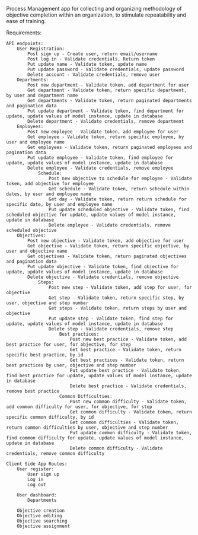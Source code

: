 Process Management app for collecting and organizing methodology of objective completion within an organization, to stimulate repeatability and ease of training.

Requirements:

    API endpoints:
        User Registration:
            Post sign up - Create user, return email/username
            Post log in - Validate credentials, Return token
            Put update name - Validate token, update name
            Put update password - Validate credentials, update password 
            Delete account - Validate credentials, remove user
        Departments:
            Post new department - Validate token, add department for user
            Get department - Validate token, return specific department, by user and department name
            Get departments - Validate token, return paginated departments and pagination data
            Put update department - Validate token, find department for update, update values of model instance, update in database
            Delete department - Validate credentials, remove department
        Employees:
            Post new employee - Validate token, add employee for user
            Get employee - Validate token, return specific employee, by user and employee name
            Get employees - Validate token, return paginated employees and pagination data
            Put update employee - Validate token, find employee for update, update values of model instance, update in database
            Delete employee - Validate credentials, remove employee
                Schedule:
                    Post new objective to schedule for employee - Validate token, add objective for employee
                    Get schedule - Validate token, return schedule within dates, by user and employee name
                    Get day - Validate token, return return schedule for specific date, by user and employee name
                    Put update scheduled objective - Validate token, find scheduled objective for update, update values of model instance, update in database
                    Delete employee - Validate credentials, remove scheduled objective
        Objectives:
            Post new objective - Validate token, add objective for user
            Get objective - Validate token, return specific objective, by user and objective name
            Get objectives - Validate token, return paginated objectives and pagination data
            Put update objective - Validate token, find objective for update, update values of model instance, update in database
            Delete objective - Validate credentials, remove objective
                Steps:
                    Post new step - Validate token, add step for user, for objective
                    Get step - Validate token, return specific step, by user, objective and step number
                    Get steps - Validate token, return steps by user and objective 
                    Put update step - Validate token, find step for update, update values of model instance, update in database
                    Delete step - Validate credentials, remove step
                        Best practices:
                            Post new best practice - Validate token, add best practice for user, for objective, for step
                            Get best practice - Validate token, return specific best practice, by id
                            Get best practices - Validate token, return best practices by user, objective and step number
                            Put update best practice - Validate token, find best practice for update, update values of model instance, update in database
                            Delete best practice - Validate credentials, remove best practice
                        Common Difficulties:
                            Post new common difficulty - Validate token, add common difficulty for user, for objective, for step
                            Get common difficulty - Validate token, return specific common difficulty, by id
                            Get common difficulties - Validate token, return common difficulties by user, objective and step number
                            Put update common difficulty - Validate token, find common difficulty for update, update values of model instance, update in database
                            Delete common difficulty - Validate credentials, remove common difficulty
    
    Client Side App Routes:
        User register:
            User sign up
            Log in
            Log out

        User dashboard:
            Departments

        Objective creation
        Objective editing
        Objective searching 
        Objective assignment
